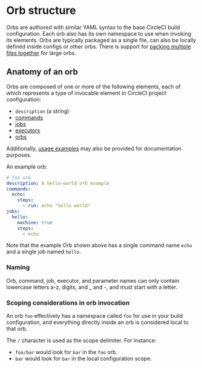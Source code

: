 # Orb structure

Orbs are authored with similar YAML syntax to the base CircleCI build configuration. Each orb also has its own namespace to use when invoking its elements. Orbs are typically packaged as a single file, can also be locally defined inside configs or other orbs. There is support for [packing multiple files together](packing-config-files-into-one.md) for large orbs.

## Anatomy of an orb
Orbs are composed of one or more of the following elements, each of which represents a type of invocable element in CircleCI project configuration:

* `description` (a string)
* [commands](commands.md)
* [jobs](jobs.md)
* [executors](executors.md)
* [orbs](inline-orbs.md)

Additionally, [usage examples](usage-examples.md) may also be provided for documentation purposes.

An example orb:
```yaml
# foo orb
description: A hello-world orb example
commands:
  echo:
    steps:
      - run: echo "hello world"
jobs:
  hello:
    machine: true
    steps:
      - echo
```

Note that the example Orb shown above has a single command name `echo` and a single job named `hello`.

### Naming

Orb, command, job, executor, and parameter names can only contain lowercase letters a-z, digits, and _ and -, and must start with a letter.

### Scoping considerations in orb invocation

An orb `foo` effectively has a namespace called `foo` for use in your build configuration, and everything directly inside an orb is considered local to that orb.

The `/` character is used as the scope delimiter. For instance:
* `foo/bar` would look for `bar` in the `foo` orb.
* `bar` would look for `bar` in the local configuration scope.
